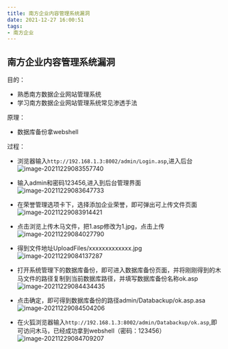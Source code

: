 ```yaml
---
title: 南方企业内容管理系统漏洞
date: 2021-12-27 16:00:51
tags:
- 南方企业
---
```

## 南方企业内容管理系统漏洞

目的：
* 熟悉南方数据企业网站管理系统
* 学习南方数据企业网站管理系统常见渗透手法

原理：
* 数据库备份拿webshell

过程：

* 浏览器输入`http://192.168.1.3:8002/admin/Login.asp`,进入后台![image-20211229083557740](https://121.5.125.62:88/image/%E5%8D%97%E6%96%B9%E4%BC%81%E4%B8%9A%E5%86%85%E5%AE%B9%E7%AE%A1%E7%90%86%E7%B3%BB%E7%BB%9F%E6%BC%8F%E6%B4%9E/image-20211229083557740.png)

* 输入admin和密码123456,进入到后台管理界面![image-20211229083647733](https://121.5.125.62:88/image/%E5%8D%97%E6%96%B9%E4%BC%81%E4%B8%9A%E5%86%85%E5%AE%B9%E7%AE%A1%E7%90%86%E7%B3%BB%E7%BB%9F%E6%BC%8F%E6%B4%9E/image-20211229083647733.png)

* 在荣誉管理选项卡下，选择添加企业荣誉，即可弹出可上传文件页面![image-20211229083914421](https://121.5.125.62:88/image/%E5%8D%97%E6%96%B9%E4%BC%81%E4%B8%9A%E5%86%85%E5%AE%B9%E7%AE%A1%E7%90%86%E7%B3%BB%E7%BB%9F%E6%BC%8F%E6%B4%9E/image-20211229083914421.png)

* 点击浏览上传木马文件，把1.asp修改为1.jpg，点击上传![image-20211229084027790](https://121.5.125.62:88/image/%E5%8D%97%E6%96%B9%E4%BC%81%E4%B8%9A%E5%86%85%E5%AE%B9%E7%AE%A1%E7%90%86%E7%B3%BB%E7%BB%9F%E6%BC%8F%E6%B4%9E/image-20211229084027790.png)

* 得到文件地址UploadFiles/xxxxxxxxxxxxx.jpg![image-20211229084137287](https://121.5.125.62:88/image/%E5%8D%97%E6%96%B9%E4%BC%81%E4%B8%9A%E5%86%85%E5%AE%B9%E7%AE%A1%E7%90%86%E7%B3%BB%E7%BB%9F%E6%BC%8F%E6%B4%9E/image-20211229084137287.png)

* 打开系统管理下的数据库备份，即可进入数据库备份页面，并将刚刚得到的木马文件的路径复制到当前数据库路径，并填写数据库备份名称ok.asp![image-20211229084434435](https://121.5.125.62:88/image/%E5%8D%97%E6%96%B9%E4%BC%81%E4%B8%9A%E5%86%85%E5%AE%B9%E7%AE%A1%E7%90%86%E7%B3%BB%E7%BB%9F%E6%BC%8F%E6%B4%9E/image-20211229084434435.png)

* 点击确定，即可得到数据库备份的路径admin/Databackup/ok.asp.asa![image-20211229084504206](https://121.5.125.62:88/image/%E5%8D%97%E6%96%B9%E4%BC%81%E4%B8%9A%E5%86%85%E5%AE%B9%E7%AE%A1%E7%90%86%E7%B3%BB%E7%BB%9F%E6%BC%8F%E6%B4%9E/image-20211229084504206.png)

* 在火狐浏览器输入`http://192.168.1.3:8002/admin/Databackup/ok.asp`,即可访问木马，已经成功拿到webshell（密码：123456）![image-20211229084709207](https://121.5.125.62:88/image/%E5%8D%97%E6%96%B9%E4%BC%81%E4%B8%9A%E5%86%85%E5%AE%B9%E7%AE%A1%E7%90%86%E7%B3%BB%E7%BB%9F%E6%BC%8F%E6%B4%9E/image-20211229084709207.png)
